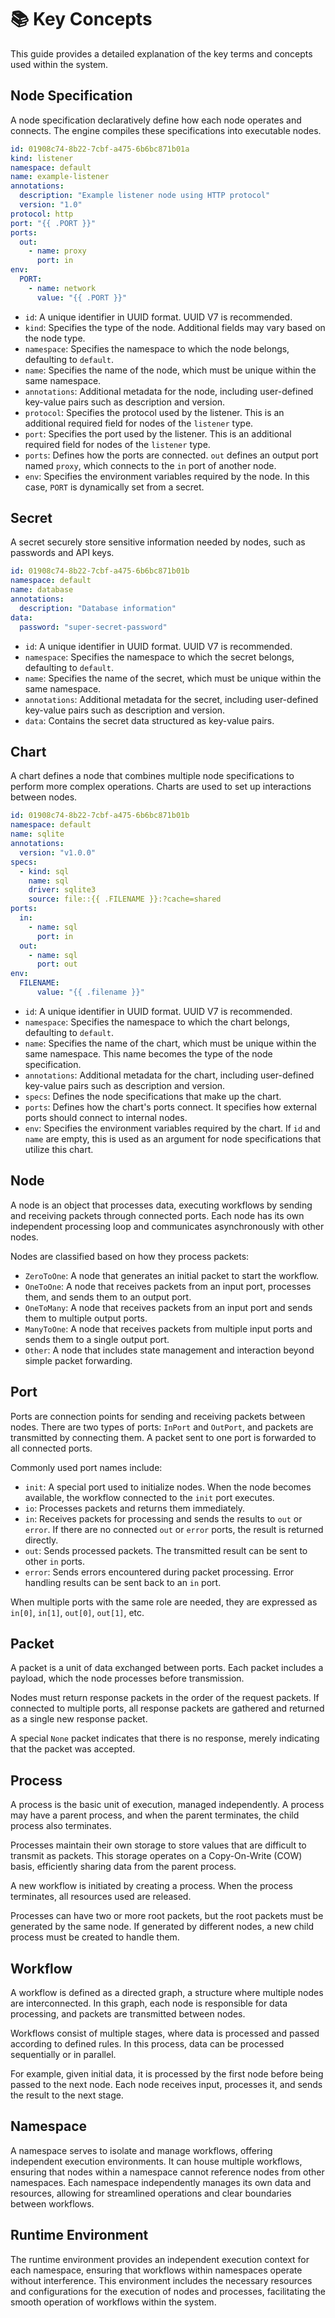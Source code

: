 # 📚 Key Concepts

This guide provides a detailed explanation of the key terms and concepts used within the system.

## Node Specification

A node specification declaratively define how each node operates and connects. The engine compiles these specifications into executable nodes.

```yaml
id: 01908c74-8b22-7cbf-a475-6b6bc871b01a
kind: listener
namespace: default
name: example-listener
annotations:
  description: "Example listener node using HTTP protocol"
  version: "1.0"
protocol: http
port: "{{ .PORT }}"
ports:
  out:
    - name: proxy
      port: in
env:
  PORT:
    - name: network
      value: "{{ .PORT }}"
```

- `id`: A unique identifier in UUID format. UUID V7 is recommended.
- `kind`: Specifies the type of the node. Additional fields may vary based on the node type.
- `namespace`: Specifies the namespace to which the node belongs, defaulting to `default`.
- `name`: Specifies the name of the node, which must be unique within the same namespace.
- `annotations`: Additional metadata for the node, including user-defined key-value pairs such as description and version.
- `protocol`: Specifies the protocol used by the listener. This is an additional required field for nodes of the `listener` type.
- `port`: Specifies the port used by the listener. This is an additional required field for nodes of the `listener` type.
- `ports`: Defines how the ports are connected. `out` defines an output port named `proxy`, which connects to the `in` port of another node.
- `env`: Specifies the environment variables required by the node. In this case, `PORT` is dynamically set from a secret.

## Secret

A secret securely store sensitive information needed by nodes, such as passwords and API keys.

```yaml
id: 01908c74-8b22-7cbf-a475-6b6bc871b01b
namespace: default
name: database
annotations:
  description: "Database information"
data:
  password: "super-secret-password"
```

- `id`: A unique identifier in UUID format. UUID V7 is recommended.
- `namespace`: Specifies the namespace to which the secret belongs, defaulting to `default`.
- `name`: Specifies the name of the secret, which must be unique within the same namespace.
- `annotations`: Additional metadata for the secret, including user-defined key-value pairs such as description and version.
- `data`: Contains the secret data structured as key-value pairs.

## Chart

A chart defines a node that combines multiple node specifications to perform more complex operations. Charts are used to set up interactions between nodes.

```yaml
id: 01908c74-8b22-7cbf-a475-6b6bc871b01b
namespace: default
name: sqlite
annotations:
  version: "v1.0.0"
specs:
  - kind: sql
    name: sql
    driver: sqlite3
    source: file::{{ .FILENAME }}:?cache=shared
ports:
  in:
    - name: sql
      port: in      
  out:
    - name: sql
      port: out
env:
  FILENAME:
      value: "{{ .filename }}"
```

- `id`: A unique identifier in UUID format. UUID V7 is recommended.
- `namespace`: Specifies the namespace to which the chart belongs, defaulting to `default`.
- `name`: Specifies the name of the chart, which must be unique within the same namespace. This name becomes the type of the node specification.
- `annotations`: Additional metadata for the chart, including user-defined key-value pairs such as description and version.
- `specs`: Defines the node specifications that make up the chart.
- `ports`: Defines how the chart's ports connect. It specifies how external ports should connect to internal nodes.
- `env`: Specifies the environment variables required by the chart. If `id` and `name` are empty, this is used as an argument for node specifications that utilize this chart.

## Node

A node is an object that processes data, executing workflows by sending and receiving packets through connected ports. Each node has its own independent processing loop and communicates asynchronously with other nodes.

Nodes are classified based on how they process packets:
- `ZeroToOne`: A node that generates an initial packet to start the workflow.
- `OneToOne`: A node that receives packets from an input port, processes them, and sends them to an output port.
- `OneToMany`: A node that receives packets from an input port and sends them to multiple output ports.
- `ManyToOne`: A node that receives packets from multiple input ports and sends them to a single output port.
- `Other`: A node that includes state management and interaction beyond simple packet forwarding.

## Port

Ports are connection points for sending and receiving packets between nodes. There are two types of ports: `InPort` and `OutPort`, and packets are transmitted by connecting them. A packet sent to one port is forwarded to all connected ports.

Commonly used port names include:
- `init`: A special port used to initialize nodes. When the node becomes available, the workflow connected to the `init` port executes.
- `io`: Processes packets and returns them immediately.
- `in`: Receives packets for processing and sends the results to `out` or `error`. If there are no connected `out` or `error` ports, the result is returned directly.
- `out`: Sends processed packets. The transmitted result can be sent to other `in` ports.
- `error`: Sends errors encountered during packet processing. Error handling results can be sent back to an `in` port.

When multiple ports with the same role are needed, they are expressed as `in[0]`, `in[1]`, `out[0]`, `out[1]`, etc.

## Packet

A packet is a unit of data exchanged between ports. Each packet includes a payload, which the node processes before transmission.

Nodes must return response packets in the order of the request packets. If connected to multiple ports, all response packets are gathered and returned as a single new response packet.

A special `None` packet indicates that there is no response, merely indicating that the packet was accepted.

## Process

A process is the basic unit of execution, managed independently. A process may have a parent process, and when the parent terminates, the child process also terminates.

Processes maintain their own storage to store values that are difficult to transmit as packets. This storage operates on a Copy-On-Write (COW) basis, efficiently sharing data from the parent process.

A new workflow is initiated by creating a process. When the process terminates, all resources used are released.

Processes can have two or more root packets, but the root packets must be generated by the same node. If generated by different nodes, a new child process must be created to handle them.

## Workflow

A workflow is defined as a directed graph, a structure where multiple nodes are interconnected. In this graph, each node is responsible for data processing, and packets are transmitted between nodes.

Workflows consist of multiple stages, where data is processed and passed according to defined rules. In this process, data can be processed sequentially or in parallel.

For example, given initial data, it is processed by the first node before being passed to the next node. Each node receives input, processes it, and sends the result to the next stage.

## Namespace

A namespace serves to isolate and manage workflows, offering independent execution environments. It can house multiple workflows, ensuring that nodes within a namespace cannot reference nodes from other namespaces. Each namespace independently manages its own data and resources, allowing for streamlined operations and clear boundaries between workflows.

## Runtime Environment

The runtime environment provides an independent execution context for each namespace, ensuring that workflows within namespaces operate without interference. This environment includes the necessary resources and configurations for the execution of nodes and processes, facilitating the smooth operation of workflows within the system.
